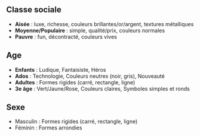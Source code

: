 ## Classe sociale
- **Aisée** : luxe, richesse, couleurs brillantes/or/argent, textures métalliques
- **Moyenne/Populaire** : simple, qualité/prix, couleurs normales
- **Pauvre** : fun, décontracté, couleurs vives
  
## Age
- **Enfants** : Ludique, Fantaisiste, Héros
- **Ados** : Technologie, Couleurs neutres (noir, gris), Nouveauté
- **Adultes** : Formes rigides (carré, rectangle, ligne)
- **3e âge** : Vert/Jaune/Rose, Couleurs claires, Symboles simples et ronds

## Sexe
- Masculin : Formes rigides (carré, rectangle, ligne)
- Féminin : Formes arrondies
